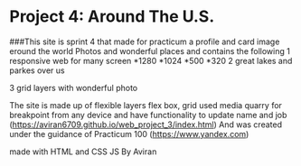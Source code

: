 # Project 4: Around The U.S.

###This site is sprint 4 that made for practicum
a profile and card image
eround the world
Photos and wonderful places and contains the following
1 responsive web for many screen
*1280
*1024
*500
*320
2 great lakes and parkes over us

3 grid layers with wonderful photo

The site is made up of flexible layers flex box, grid
used media quarry for breakpoint
from any device
and have functionality
to update name and job
(https://aviran6709.github.io/web_project_3/index.html)
And was created under the guidance of Practicum 100
(https://www.yandex.com)

made with HTML and CSS JS
By Aviran
